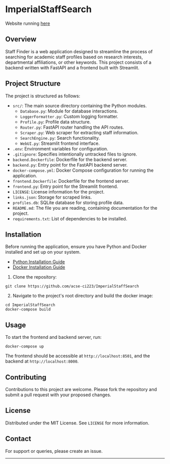 # ImperialStaffSearch

Website running [here](http://iclstaff.com)

## Overview

Staff Finder is a web application designed to streamline the process of searching for academic staff profiles based on research interests, departmental affiliations, or other keywords. This project consists of a backend written with FastAPI and a frontend built with Streamlit.

## Project Structure

The project is structured as follows:

- `src/`: The main source directory containing the Python modules.
  - `Database.py`: Module for database interactions.
  - `LoggerFormatter.py`: Custom logging formatter.
  - `Profile.py`: Profile data structure.
  - `Router.py`: FastAPI router handling the API routes.
  - `Scraper.py`: Web scraper for extracting staff information.
  - `SearchEngine.py`: Search functionality.
  - `WebUI.py`: Streamlit frontend interface.
- `.env`: Environment variables for configuration.
- `.gitignore`: Specifies intentionally untracked files to ignore.
- `backend.Dockerfile`: Dockerfile for the backend server.
- `backend.py`: Entry point for the FastAPI backend server.
- `docker-compose.yml`: Docker Compose configuration for running the application.
- `frontend.Dockerfile`: Dockerfile for the frontend server.
- `frontend.py`: Entry point for the Streamlit frontend.
- `LICENSE`: License information for the project.
- `links.json`: Storage for scraped links.
- `profiles.db`: SQLite database for storing profile data.
- `README.md`: The file you are reading, containing documentation for the project.
- `requirements.txt`: List of dependencies to be installed.

## Installation

Before running the application, ensure you have Python and Docker installed and set up on your system.

- [Python Installation Guide](https://www.python.org/downloads/)
- [Docker Installation Guide](https://docs.docker.com/get-docker/)

1. Clone the repository:

```shell
git clone https://github.com/acse-ci223/ImperialStaffSearch
```

2. Navigate to the project's root directory and build the docker image:

```shell
cd ImperialStaffSearch
docker-compose build
```

## Usage

To start the frontend and backend server, run:

```shell
docker-compose up
```

The frontend should be accessible at `http://localhost:8501`, and the backend at `http://localhost:8000`.

## Contributing
Contributions to this project are welcome. Please fork the repository and submit a pull request with your proposed changes.

## License
Distributed under the MIT License. See `LICENSE` for more information.


## Contact
For support or queries, please create an issue.

---